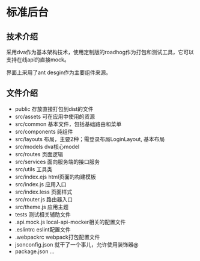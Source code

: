 # 标准后台
## 技术介绍
采用dva作为基本架构技术，使用定制版的roadhog作为打包和测试工具，它可以支持在线api的直接mock。

界面上采用了ant desgin作为主要组件来源。
## 文件介绍
* public 存放直接打包到dist的文件
* src/assets  可在应用中使用的资源
* src/common 基本文件，包括基础路由和菜单
* src/components 纯组件
* src/layouts 布局，主要2种；需登录布局LoginLayout, 基本布局
* src/models dva核心model
* src/routes 页面逻辑
* src/services 面向服务端的接口服务
* src/utils 工具类
* src/index.ejs html页面的构建模板
* src/index.js 应用入口
* src/index.less 页面样式
* src/router.js 路由器入口
* src/theme.js 应用主题
* tests 测试相关辅助文件
* .api.mock.js local-api-mocker相关的配置文件
* .eslintrc eslint配置文件
* .webpackrc webpack打包配置文件
* jsonconfig.json 就干了一个事儿，允许使用装饰器@
* package.json ...
